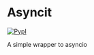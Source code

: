 Asyncit
====

[![PypI](http://img.shields.io/pypi/v/asyncit.svg)](http://img.shields.io/pypi/v/asyncit.svg)

A simple wrapper to asyncio
